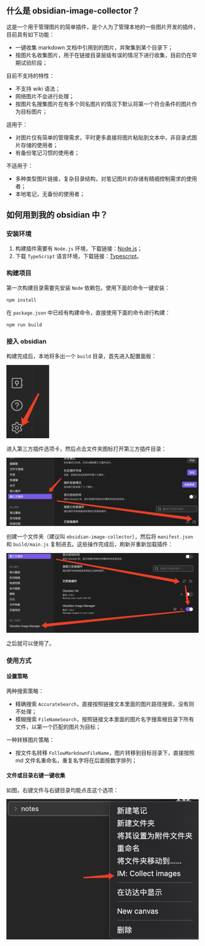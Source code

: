 ## 什么是 obsidian-image-collector？

这是一个用于管理图片的简单插件，是个人为了管理本地的一些图片开发的插件，目前具有如下功能：

- 一键收集 markdown 文档中引用到的图片，并聚集到某个目录下；
- 按图片名收集图片，用于在链接目录层级有误的情况下进行收集，目前仍在早期试验阶段；

目前不支持的特性：

- 不支持 wiki 语法；
- 网络图片不会进行处理；
- 按图片名搜集图片在有多个同名图片的情况下默认将第一个符合条件的图片作为目标图片；

适用于：

- 对图片仅有简单的管理需求，平时更多直接将图片粘贴到文本中，非目录式图片存储的使用者；
- 有备份笔记习惯的使用者；

不适用于：

- 多种类型图片链接，复杂目录结构，对笔记图片的存储有精细控制需求的使用者；
- 本地笔记，无备份的使用者；


## 如何用到我的 obsidian 中？
### 安装环境
1. 构建插件需要有 `Node.js` 环境，下载链接：[Node.js](https://nodejs.org/en/)；
2. 下载 `TypeScript` 语言环境，下载链接：[Typescript](https://www.typescriptlang.org/download)。
### 构建项目
第一次构建目录需要先安装 `Node` 依赖包，使用下面的命令一键安装：
``` powershell
npm install
```
在 `package.json` 中已经有构建命令，直接使用下面的命令进行构建：
``` powershell
npm run build
```
### 接入 obsidian
构建完成后，本地将多出一个 `build` 目录，首先进入配置面板：

![image](./img/open_plugin_folder1.png)

进入第三方插件选项卡，然后点击文件夹图标打开第三方插件目录：

![image](./img/open_plugin_folder2.png)

创建一个文件夹（建议叫 `obsidian-image-collector`），然后将 `manifest.json` 和 `build/main.js` 复制进去。这些操作完成后，刷新并重新加载插件：

![image](./img/open_plugin_folder3.png)

之后就可以使用了。
### 使用方式
#### 设置策略

两种搜索策略：

- 精确搜索 `AccurateSearch`，直接按照链接文本里面的图片路径搜索，没有则不处理；
- 模糊搜索 `FileNameSearch`，按照链接文本里面的图片名字搜索根目录下所有文件，以第一个匹配的图片为目标；

一种转移图片策略：

- 按文件名转移 `FollowMarkdownFileName`，图片转移到目标目录下，直接按照 md 文件名重命名，重复名字将在后面按数字排列；

#### 文件或目录右键一键收集

如图，右键文件与右键目录均能点击这个选项：

![image](./img/plugin_use1.png)
